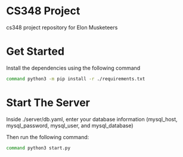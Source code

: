 # CS348 Project
cs348 project repository for Elon Musketeers

# Get Started

Install the dependencies using the following command

```bash
command python3 -m pip install -r ./requirements.txt
```

# Start The Server

Inside ./server/db.yaml, enter your database information (mysql_host, mysql_password, mysql_user, and mysql_database)

Then run the following command:

```bash
command python3 start.py
```
